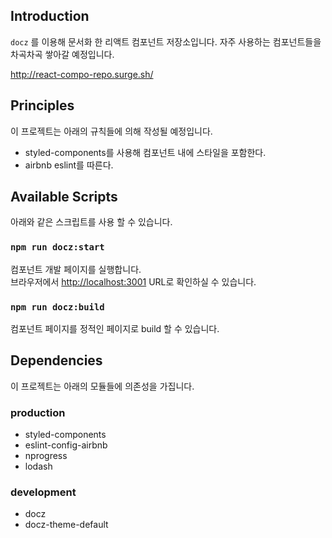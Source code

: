 ## Introduction

`docz` 를 이용해 문서화 한 리액트 컴포넌트 저장소입니다.
자주 사용하는 컴포넌트들을 차곡차곡 쌓아갈 예정입니다.

http://react-compo-repo.surge.sh/

## Principles

이 프로젝트는 아래의 규칙들에 의해 작성될 예정입니다.

- styled-components를 사용해 컴포넌트 내에 스타일을 포함한다.
- airbnb eslint를 따른다.

## Available Scripts

아래와 같은 스크립트를 사용 할 수 있습니다.

### `npm run docz:start`

컴포넌트 개발 페이지를 실행합니다.<br />
브라우저에서 [http://localhost:3001](http://localhost:3001) URL로 확인하실 수 있습니다.

### `npm run docz:build`

컴포넌트 페이지를 정적인 페이지로 build 할 수 있습니다.

## Dependencies

이 프로젝트는 아래의 모듈들에 의존성을 가집니다.

### production
- styled-components
- eslint-config-airbnb
- nprogress
- lodash

### development
- docz
- docz-theme-default
